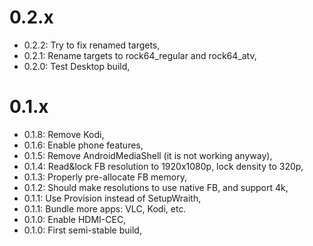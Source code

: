 # 0.2.x

- 0.2.2: Try to fix renamed targets,
- 0.2.1: Rename targets to rock64_regular and rock64_atv,
- 0.2.0: Test Desktop build,

# 0.1.x

- 0.1.8: Remove Kodi,
- 0.1.6: Enable phone features,
- 0.1.5: Remove AndroidMediaShell (it is not working anyway),
- 0.1.4: Read&lock FB resolution to 1920x1080p, lock density to 320p,
- 0.1.3: Properly pre-allocate FB memory,
- 0.1.2: Should make resolutions to use native FB, and support 4k,
- 0.1.1: Use Provision instead of SetupWraith,
- 0.1.1: Bundle more apps: VLC, Kodi, etc.
- 0.1.0: Enable HDMI-CEC,
- 0.1.0: First semi-stable build,

